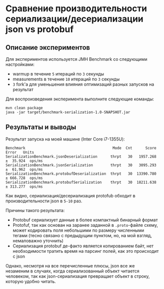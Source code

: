 # Сравнение производительности сериализации/десериализации json vs protobuf

## Описание экспериментов

Для экспериментов используется JMH Benchmark со следующими настройками:

 - warmup в течение `5` итераций по `3` секунды
 - measurements в течение `10` итераций по `3` секунды
 - `3` fork'а для уменьшения влияния оптимизаций разных запусков на результат

Для воспроизведения эксперимента выполните следующие команды:
```
mvn clean package
java -jar target/benchmark-serialization-1.0-SNAPSHOT.jar
```

## Результаты и выводы

Результат запуска на моей машине (Inter Core i7-1355U):
```
Benchmark                                        Mode  Cnt      Score     Error   Units
SerializationBenchmark.jsonDeserialization      thrpt   30   1957.268 ±  35.924  ops/ms
SerializationBenchmark.jsonSerialization        thrpt   30   3095.293 ±  61.962  ops/ms
SerializationBenchmark.protobufDeserialization  thrpt   30  13390.780 ± 666.728  ops/ms
SerializationBenchmark.protobufSerialization    thrpt   30  18211.638 ± 313.277  ops/ms
```

Как видно, сериализация/десериализация protofub обходит в производительности json в `5-10` раз.

Причины такого результата:
 - Protobuf сериализует данные в более компактный бинарный формат
 - Protofuf, так как основан на заранее заданной в `.proto`-файле схему, может кодировать поля небольшими по размеру численными тегами (тесно связано с предыдущим пунктом, но, на мой взгляд, немаловажно уточнить)
 - Сериализация protobuf де-факто является копированием байт, нет необходимости тратить время на парсинг полей, как это происходит с json

Однако, несмотря на все перечисленные плюсы, json все же незаменим в случаях, когда сериализованный объект читается человеком, так как json-сериализация превращает объект в строку, которую удобно читать. 
